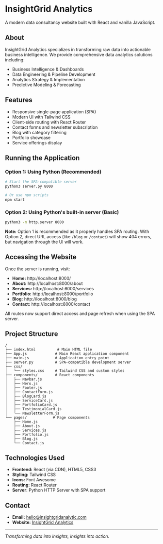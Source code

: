 # InsightGrid Analytics

A modern data consultancy website built with React and vanilla JavaScript.

## About

InsightGrid Analytics specializes in transforming raw data into actionable business intelligence. We provide comprehensive data analytics solutions including:

- Business Intelligence & Dashboards
- Data Engineering & Pipeline Development  
- Analytics Strategy & Implementation
- Predictive Modeling & Forecasting

## Features

- Responsive single-page application (SPA)
- Modern UI with Tailwind CSS
- Client-side routing with React Router
- Contact forms and newsletter subscription
- Blog with category filtering
- Portfolio showcase
- Service offerings display

## Running the Application

### Option 1: Using Python (Recommended)
```bash
# Start the SPA-compatible server
python3 server.py 8000

# Or use npm scripts
npm start
```

### Option 2: Using Python's built-in server (Basic)
```bash
python3 -m http.server 8000
```

**Note:** Option 1 is recommended as it properly handles SPA routing. With Option 2, direct URL access (like `/blog` or `/contact`) will show 404 errors, but navigation through the UI will work.

## Accessing the Website

Once the server is running, visit:
- **Home:** http://localhost:8000/
- **About:** http://localhost:8000/about  
- **Services:** http://localhost:8000/services
- **Portfolio:** http://localhost:8000/portfolio
- **Blog:** http://localhost:8000/blog
- **Contact:** http://localhost:8000/contact

All routes now support direct access and page refresh when using the SPA server.

## Project Structure

```
/
├── index.html          # Main HTML file
├── App.js             # Main React application component
├── main.js            # Application entry point
├── server.py          # SPA-compatible development server
├── css/
│   └── styles.css     # Tailwind CSS and custom styles
├── components/        # React components
│   ├── Navbar.js
│   ├── Hero.js
│   ├── Footer.js
│   ├── ContactForm.js
│   ├── BlogCard.js
│   ├── ServiceCard.js
│   ├── PortfolioCard.js
│   ├── TestimonialCard.js
│   └── NewsletterForm.js
└── pages/            # Page components
    ├── Home.js
    ├── About.js
    ├── Services.js
    ├── Portfolio.js
    ├── Blog.js
    └── Contact.js
```

## Technologies Used

- **Frontend:** React (via CDN), HTML5, CSS3
- **Styling:** Tailwind CSS
- **Icons:** Font Awesome
- **Routing:** React Router
- **Server:** Python HTTP Server with SPA support

## Contact

- **Email:** hello@insightgridanalytic.com
- **Website:** [InsightGrid Analytics](http://localhost:8000)

---

*Transforming data into insights, insights into action.*
